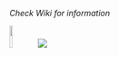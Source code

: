 _Check Wiki for information_

<img src="https://camo.githubusercontent.com/2238170e0b833085d0d818b71464632e2c9ed8fe59149d7d467ced786db7fed5/68747470733a2f2f6261646765732e66726170736f66742e636f6d2f6f732f6d69742f6d69742e706e673f763d313033" width="10%" height="10%"><img src="https://camo.githubusercontent.com/832ffa461f7253ab485e8fb149e6d3d81917e47087bd8317fbba579c4100829d/68747470733a2f2f696d672e736869656c64732e696f2f62616467652f507974686f6e25323056657273696f6e2d332e372e382d626c756576696f6c65743f7374796c653d666c61742d737175617265266c6f676f3d707974686f6e266c6f676f436f6c6f723d7768697465">
